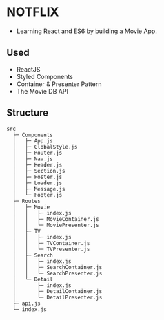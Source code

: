 # NOTFLIX
- Learning React and ES6 by building a Movie App.

## Used
- ReactJS
- Styled Components
- Container & Presenter Pattern
- The Movie DB API

## Structure
```
src
  ├─ Components
  │   ├─ App.js
  │   ├─ GlobalStyle.js
  │   ├─ Router.js
  │   ├─ Nav.js
  │   ├─ Header.js
  │   ├─ Section.js
  │   ├─ Poster.js
  │   ├─ Loader.js
  │   ├─ Message.js
  │   └─ Footer.js
  ├─ Routes
  │   ├─ Movie
  │   │   ├─ index.js
  │   │   ├─ MovieContainer.js
  │   │   └─ MoviePresenter.js
  │   ├─ TV
  │   │   ├─ index.js
  │   │   ├─ TVContainer.js
  │   │   └─ TVPresenter.js
  │   ├─ Search
  │   │   ├─ index.js
  │   │   ├─ SearchContainer.js
  │   │   └─ SearchPresenter.js
  │   └─ Detail
  │       ├─ index.js
  │       ├─ DetailContainer.js
  │       └─ DetailPresenter.js
  ├─ api.js
  └─ index.js
```